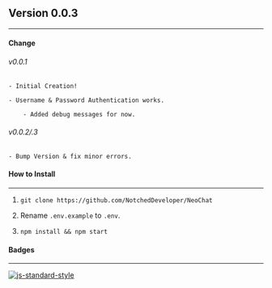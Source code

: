 ## Version 0.0.3
------------------------

#### Change
###### v0.0.1

    - Initial Creation!

    - Username & Password Authentication works.
        
        - Added debug messages for now.

###### v0.0.2/.3

    - Bump Version & fix minor errors.


#### How to Install
-------------------------
1) `git clone https://github.com/NotchedDeveloper/NeoChat`

2) Rename `.env.example` to `.env`.

3) `npm install && npm start`

#### Badges
-------------------------
[![js-standard-style](https://cdn.rawgit.com/standard/standard/master/badge.svg)](http://standardjs.com)